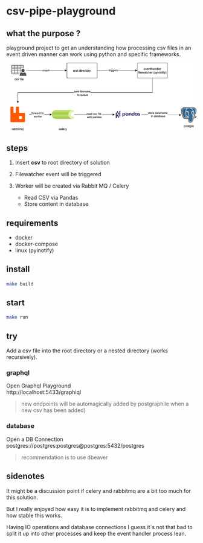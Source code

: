 # csv-pipe-playground

## what the purpose ?

playground project to get an understanding how processing csv files in an event driven manner can work using python and specific frameworks.

![csv pipe playground](/image/csv-pipe-playground.png)

## steps

1. Insert **csv** to root directory of solution
2. Filewatcher event will be triggered
3. Worker will be created via Rabbit MQ / Celery

   - Read CSV via Pandas
   - Store content in database

## requirements

- docker
- docker-compose
- linux (pyinotify)

## install

```bash
make build
```

## start

```bash
make run
```

## try

Add a csv file into the root directory or a nested directory (works recursively).

### graphql

Open Graphql Playground  
http://localhost:5433/graphiql
> new endpoints will be automagically added by postgraphile when a new csv has been added)

### database

Open a DB Connection 
postgres://postgres:postgres@postgres:5432/postgres
> recommendation is to use dbeaver

## sidenotes

It might be a discussion point if celery and rabbitmq are a bit too much for this solution.  

But I really enjoyed how easy it is to implement rabbitmq and celery and how stable this works.

Having IO operations and database connections I guess it`s not that bad to split it up into other processes and keep the event handler process lean.
